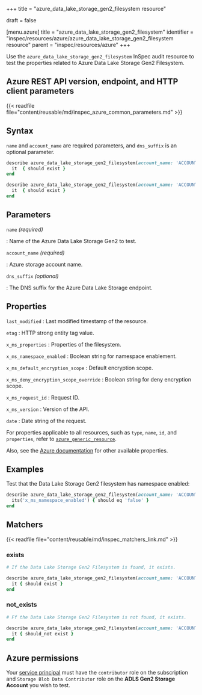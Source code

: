 +++
title = "azure_data_lake_storage_gen2_filesystem resource"

draft = false


[menu.azure]
title = "azure_data_lake_storage_gen2_filesystem"
identifier = "inspec/resources/azure/azure_data_lake_storage_gen2_filesystem resource"
parent = "inspec/resources/azure"
+++

Use the `azure_data_lake_storage_gen2_filesystem` InSpec audit resource to test the properties related to Azure Data Lake Storage Gen2 Filesystem.

## Azure REST API version, endpoint, and HTTP client parameters

{{< readfile file="content/reusable/md/inspec_azure_common_parameters.md" >}}

## Syntax

`name` and `account_name` are required parameters, and `dns_suffix` is an optional parameter.

```ruby
describe azure_data_lake_storage_gen2_filesystem(account_name: 'ACCOUNT_NAME', name: 'FILE_SYSTEM') do
  it  { should exist }
end
```

```ruby
describe azure_data_lake_storage_gen2_filesystem(account_name: 'ACCOUNT_NAME', name: 'FILE_SYSTEM')  do
  it  { should exist }
end
```

## Parameters

`name` _(required)_

: Name of the Azure Data Lake Storage Gen2 to test.

`account_name` _(required)_

: Azure storage account name.

`dns_suffix` _(optional)_

: The DNS suffix for the Azure Data Lake Storage endpoint.

## Properties

`last_modified`
: Last modified timestamp of the resource.

`etag`
: HTTP strong entity tag value.

`x_ms_properties`
: Properties of the filesystem.

`x_ms_namespace_enabled`
: Boolean string for namespace enablement.

`x_ms_default_encryption_scope`
: Default encryption scope.

`x_ms_deny_encryption_scope_override`
: Boolean string for deny encryption scope.

`x_ms_request_id`
: Request ID.

`x_ms_version`
: Version of the API.

`date`
: Date string of the request.

For properties applicable to all resources, such as `type`, `name`, `id`, and `properties`, refer to [`azure_generic_resource`](azure_generic_resource#properties).

Also, see the [Azure documentation](https://docs.microsoft.com/en-us/rest/api/storageservices/datalakestoragegen2/filesystem/get-properties) for other available properties.

## Examples

Test that the Data Lake Storage Gen2 filesystem has namespace enabled:

```ruby
describe azure_data_lake_storage_gen2_filesystem(account_name: 'ACCOUNT_NAME', name: 'FILE_SYSTEM')  do
  its('x_ms_namespace_enabled') { should eq 'false' }
end
```

## Matchers

{{< readfile file="content/reusable/md/inspec_matchers_link.md" >}}

### exists

```ruby
# If the Data Lake Storage Gen2 Filesystem is found, it exists.

describe azure_data_lake_storage_gen2_filesystem(account_name: 'ACCOUNT_NAME', name: 'FILE_SYSTEM')  do
  it { should exist }
end
```

### not_exists

```ruby
# Ff the Data Lake Storage Gen2 Filesystem is not found, it exists.

describe azure_data_lake_storage_gen2_filesystem(account_name: 'ACCOUNT_NAME', name: 'FILE_SYSTEM')  do
  it { should_not exist }
end
```

## Azure permissions

Your [service principal](https://learn.microsoft.com/en-us/entra/identity-platform/howto-create-service-principal-portal) must have the `contributor` role on the subscription and `Storage Blob Data Contributor` role on the **ADLS Gen2 Storage Account** you wish to test.
